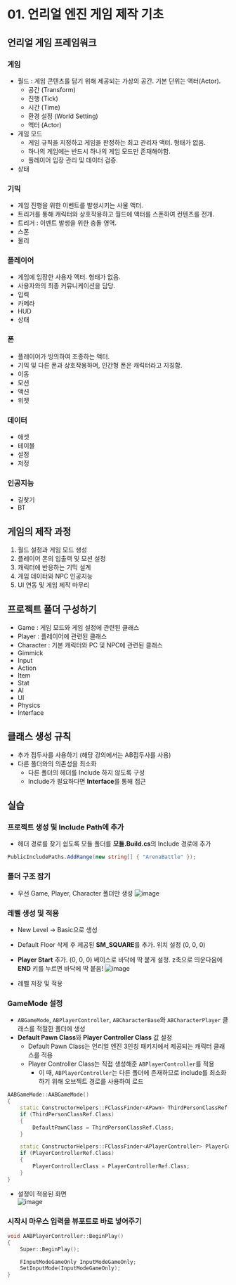 # 01. 언리얼 엔진 게임 제작 기초
## 언리얼 게임 프레임워크
### 게임
- 월드 : 게임 콘텐츠를 담기 위해 제공되는 가상의 공간. 기본 단위는 액터(Actor).
  - 공간 (Transform)
  - 진행 (Tick)
  - 시간 (Time)
  - 환경 설정 (World Setting)
  - 액터 (Actor)
- 게임 모드
  - 게임 규칙을 지정하고 게임을 판정하는 최고 관리자 액터. 형태가 없음.
  - 하나의 게임에는 반드시 하나의 게임 모드만 존재해야함.
  - 플레이어 입장 관리 및 데이터 검증.
- 상태
### 기믹
- 게임 진행을 위한 이벤트를 발생시키는 사물 액터.
- 트리거를 통해 캐릭터와 상호작용하고 월드에 액터를 스폰하여 컨텐츠를 전개.
- 트리거 : 이벤트 발생을 위한 충돌 영역.
- 스폰
- 물리
### 플레이어
- 게임에 입장한 사용자 액터. 형태가 없음.
- 사용자와의 최종 커뮤니케이션을 담당.
- 입력
- 카메라
- HUD
- 상태
### 폰
- 플레이어가 빙의하여 조종하는 액터.
- 기믹 및 다른 폰과 상호작용하며, 인간형 폰은 캐릭터라고 지칭함.
- 이동
- 모션
- 액션
- 위젯
### 데이터
- 애셋
- 테이블
- 설정
- 저정
### 인공지능
- 길찾기
- BT
## 게임의 제작 과정
1. 월드 설정과 게임 모드 생성
2. 플레이어 폰의 입출력 및 모션 설정
3. 캐릭터에 반응하는 기믹 설계
4. 게임 데이터와 NPC 인공지능
5. UI 연동 및 게임 제작 마무리
## 프로젝트 폴더 구성하기
- Game : 게임 모드와 게임 설정에 관련된 클래스
- Player : 플레이어에 관련된 클래스
- Character : 기본 캐릭터와 PC 및 NPC에 관련된 클래스
- Gimmick
- Input
- Action
- Item
- Stat
- AI
- UI
- Physics
- Interface
## 클래스 생성 규칙
- 추가 접두사를 사용하기 (해당 강의에서는 AB접두사를 사용)
- 다른 폴더와의 의존성을 최소화
  - 다른 폴더의 헤더를 Include 하지 않도록 구성
  - Include가 필요하다면 **Interface**를 통해 접근
## 실습
### 프로젝트 생성 및 Include Path에 추가
- 헤더 경로를 찾기 쉽도록 모듈 폴더를 **모듈.Build.cs**의 Include 경로에 추가
```c#
PublicIncludePaths.AddRange(new string[] { "ArenaBattle" });
```
### 폴더 구조 잡기
- 우선 Game, Player, Character 폴더만 생성
![image](https://github.com/Wseop/unreal-programming/assets/18005580/4b8d3dbd-a239-435e-a5b1-d8b37c07d6ba)

### 레벨 생성 및 적용
- New Level -> Basic으로 생성
- Default Floor 삭제 후 제공된 **SM_SQUARE**를 추가. 위치 설정 (0, 0, 0)
- **Player Start** 추가. (0, 0, 0) 베이스로 바닥에 딱 붙게 설정. z축으로 띄운다음에 **END** 키를 누르면 바닥에 딱 붙음!
![image](https://github.com/Wseop/unreal-programming/assets/18005580/b1ab95b2-7b87-4961-a478-8a380073476f)

- 레벨 저장 및 적용
### GameMode 설정
- `ABGameMode`, `ABPlayerController`, `ABCharacterBase`와 `ABCharacterPlayer` 클래스를 적절한 폴더에 생성
- **Default Pawn Class**와 **Player Controller Class** 값 설정
  - Default Pawn Class는 언리얼 엔진 3인칭 패키지에서 제공되는 캐릭터 클래스를 적용
  - Player Controller Class는 직접 생성해준 `ABPlayerController`를 적용
    - 이 때, `ABPlayerController`는 다른 폴더에 존재하므로 include를 최소화하기 위해 오브젝트 경로를 사용하여 로드
```c++
AABGameMode::AABGameMode()
{
	static ConstructorHelpers::FClassFinder<APawn> ThirdPersonClassRef(TEXT("/Game/ThirdPerson/Blueprints/BP_ThirdPersonCharacter.BP_ThirdPersonCharacter_C"));
	if (ThirdPersonClassRef.Class)
	{
		DefaultPawnClass = ThirdPersonClassRef.Class;
	}

	static ConstructorHelpers::FClassFinder<APlayerController> PlayerControllerRef(TEXT("/Script/ArenaBattle.ABPlayerController"));
	if (PlayerControllerRef.Class)
	{
		PlayerControllerClass = PlayerControllerRef.Class;
	}
}
```
- 설정이 적용된 화면 <br>
![image](https://github.com/Wseop/unreal-programming/assets/18005580/e210768b-f221-468b-b299-71234e3f3af0)

### 시작시 마우스 입력을 뷰포트로 바로 넣어주기
```c++
void AABPlayerController::BeginPlay()
{
	Super::BeginPlay();

	FInputModeGameOnly InputModeGameOnly;
	SetInputMode(InputModeGameOnly);
}
```
